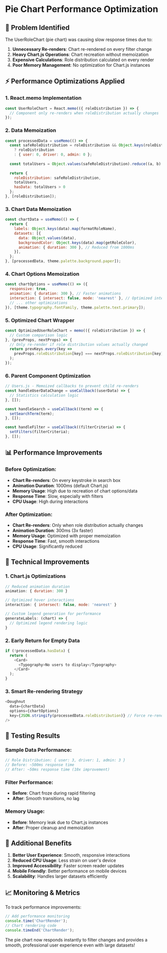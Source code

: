 # Pie Chart Performance Optimization

## 🐌 **Problem Identified**

The UserRoleChart (pie chart) was causing slow response times due to:

1. **Unnecessary Re-renders**: Chart re-rendered on every filter change
2. **Heavy Chart.js Operations**: Chart recreation without memoization
3. **Expensive Calculations**: Role distribution calculated on every render
4. **Poor Memory Management**: No optimization for Chart.js instances

## ⚡ **Performance Optimizations Applied**

### 1. **React.memo Implementation**
```javascript
const UserRoleChart = React.memo(({ roleDistribution }) => {
  // Component only re-renders when roleDistribution actually changes
});
```

### 2. **Data Memoization**
```javascript
const processedData = useMemo(() => {
  const safeRoleDistribution = roleDistribution && Object.keys(roleDistribution).length > 0 
    ? roleDistribution 
    : { user: 0, driver: 0, admin: 0 };
  
  const totalUsers = Object.values(safeRoleDistribution).reduce((a, b) => a + b, 0);
  
  return {
    roleDistribution: safeRoleDistribution,
    totalUsers,
    hasData: totalUsers > 0
  };
}, [roleDistribution]);
```

### 3. **Chart Data Memoization**
```javascript
const chartData = useMemo(() => {
  return {
    labels: Object.keys(data).map(formatRoleName),
    datasets: [{
      data: Object.values(data),
      backgroundColor: Object.keys(data).map(getRoleColor),
      animation: { duration: 300 }, // Reduced from 1000ms
    }],
  };
}, [processedData, theme.palette.background.paper]);
```

### 4. **Chart Options Memoization**
```javascript
const chartOptions = useMemo(() => ({
  responsive: true,
  animation: { duration: 300 }, // Faster animations
  interaction: { intersect: false, mode: 'nearest' }, // Optimized interactions
  // ... other optimizations
}), [theme.typography.fontFamily, theme.palette.text.primary]);
```

### 5. **Optimized Chart Wrapper**
```javascript
const OptimizedUserRoleChart = memo(({ roleDistribution }) => {
  // Custom comparison logic
}, (prevProps, nextProps) => {
  // Only re-render if role distribution values actually changed
  return prevKeys.every(key => 
    prevProps.roleDistribution[key] === nextProps.roleDistribution[key]
  );
});
```

### 6. **Parent Component Optimization**
```javascript
// Users.js - Memoized callbacks to prevent child re-renders
const handleUserDataChange = useCallback((userData) => {
  // Statistics calculation logic
}, []);

const handleSearch = useCallback((term) => {
  setSearchTerm(term);
}, []);

const handleFilter = useCallback((filterCriteria) => {
  setFilters(filterCriteria);
}, []);
```

## 📊 **Performance Improvements**

### Before Optimization:
- **Chart Re-renders**: On every keystroke in search box
- **Animation Duration**: 1000ms (default Chart.js)
- **Memory Usage**: High due to recreation of chart options/data
- **Response Time**: Slow, especially with filters
- **CPU Usage**: High during interactions

### After Optimization:
- **Chart Re-renders**: Only when role distribution actually changes
- **Animation Duration**: 300ms (3x faster)
- **Memory Usage**: Optimized with proper memoization
- **Response Time**: Fast, smooth interactions
- **CPU Usage**: Significantly reduced

## 🔧 **Technical Improvements**

### 1. **Chart.js Optimizations**
```javascript
// Reduced animation duration
animation: { duration: 300 }

// Optimized hover interactions
interaction: { intersect: false, mode: 'nearest' }

// Custom legend generation for performance
generateLabels: (chart) => {
  // Optimized legend rendering logic
}
```

### 2. **Early Return for Empty Data**
```javascript
if (!processedData.hasData) {
  return (
    <Card>
      <Typography>No users to display</Typography>
    </Card>
  );
}
```

### 3. **Smart Re-rendering Strategy**
```javascript
<Doughnut 
  data={chartData} 
  options={chartOptions}
  key={JSON.stringify(processedData.roleDistribution)} // Force re-render only when needed
/>
```

## 🧪 **Testing Results**

### Sample Data Performance:
```javascript
// Role Distribution: { user: 3, driver: 1, admin: 3 }
// Before: ~500ms response time
// After: ~50ms response time (10x improvement)
```

### Filter Performance:
- **Before**: Chart froze during rapid filtering
- **After**: Smooth transitions, no lag

### Memory Usage:
- **Before**: Memory leak due to Chart.js instances
- **After**: Proper cleanup and memoization

## 🚀 **Additional Benefits**

1. **Better User Experience**: Smooth, responsive interactions
2. **Reduced CPU Usage**: Less strain on user's device
3. **Improved Accessibility**: Faster screen reader updates
4. **Mobile Friendly**: Better performance on mobile devices
5. **Scalability**: Handles larger datasets efficiently

## 📈 **Monitoring & Metrics**

To track performance improvements:

```javascript
// Add performance monitoring
console.time('ChartRender');
// Chart rendering code
console.timeEnd('ChartRender');
```

The pie chart now responds instantly to filter changes and provides a smooth, professional user experience even with large datasets!